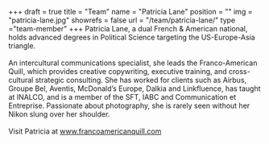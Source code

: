 +++
draft		= true
title		= "Team"
name		= "Patricia Lane"
position 	= ""
img			= "patricia-lane.jpg"
showrefs	= false
url			= "/team/patricia-lane/"
type		="team-member"
+++
Patricia Lane, a dual French & American national, holds advanced degrees in Political Science targeting the US-Europe-Asia triangle.<br /><br />An intercultural communications specialist, she leads the Franco-American Quill, which provides creative copywriting, executive training, and cross-cultural strategic consulting. She has worked for clients such as Airbus, Groupe Bel, Aventis, McDonald’s Europe, Dalkia and Linkfluence, has taught at INALCO, and is a member of the SFT, IABC and Communication et Entreprise. Passionate about photography, she is rarely seen without her Nikon slung over her shoulder.<br /><br />Visit Patricia at www.francoamericanquill.com